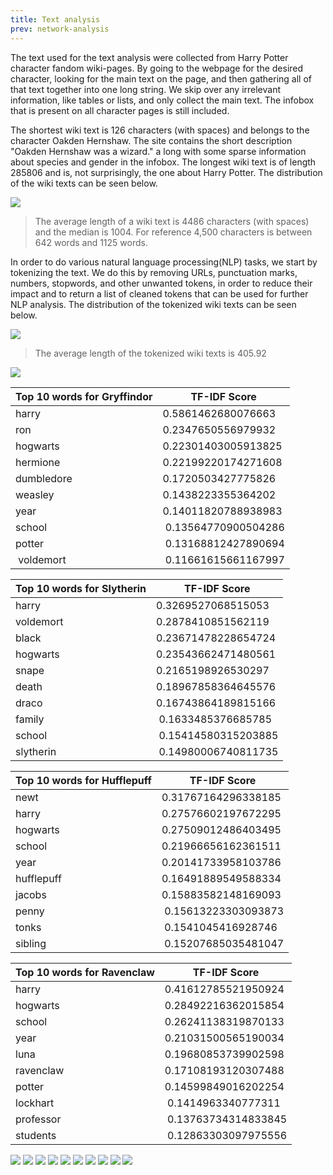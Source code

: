 ```yaml
---
title: Text analysis
prev: network-analysis
---
```


The text used for the text analysis were collected from Harry Potter character fandom wiki-pages. By going to the webpage for the desired character, looking for the main text on the page, and then gathering all of that text together into one long string. We skip over any irrelevant information, like tables or lists, and only collect the main text. The infobox that is present on all character pages is still included. 




The shortest wiki text is 126 characters (with spaces) and belongs to the character Oakden Hernshaw. The site contains the short description "Oakden Hernshaw was a wizard." a long with some sparse information about species and gender in the infobox. The longest wiki text is of length 285806 and is, not surprisingly, the one about Harry Potter. The distribution of the wiki texts can be seen below.

<img src="/images/Distribution_wiki_text.png"     />

> The average length of a wiki text is 4486 characters (with spaces) and the median is 1004. For reference 4,500 characters is between 642 words and 1125 words.

In order to do various natural language processing(NLP) tasks, we start by tokenizing the text. We do this by removing URLs, punctuation marks, numbers, stopwords, and other unwanted tokens, in order to reduce their impact and to return a list of cleaned tokens that can be used for further NLP analysis. The distribution of the tokenized wiki texts can be seen below. 

<img src="/images/Distribution_wiki_text_tokenized.png"     />

> The average length of the tokenized wiki texts is 405.92

<img src="/images/House_wordclouds.png"     />


| Top 10 words for Gryffindor  | TF-IDF Score |
|---|---|
| harry | 0.5861462680076663 |
| ron | 0.2347650556979932 |
| hogwarts | 0.22301403005913825 |
| hermione | 0.22199220174271608 |
| dumbledore | 0.1720503427775826 |
| weasley | 0.1438223355364202 |
| year | 0.14011820788938983 |
| school | 0.13564770900504286 |
| potter | 0.13168812427890694 |
| voldemort | 0.11661615661167997 |


| Top 10 words for Slytherin  | TF-IDF Score |
|---|---|
| harry | 0.3269527068515053 |
| voldemort | 0.2878410851562119 |
| black | 0.23671478228654724 |
| hogwarts | 0.23543662471480561 |
| snape | 0.2165198926530297 |
| death | 0.18967858364645576 |
| draco | 0.16743864189815166 |
| family | 0.1633485376685785 |
| school | 0.15414580315203885 |
| slytherin | 0.14980006740811735 |


| Top 10 words for Hufflepuff  | TF-IDF Score |
|---|---|
| newt | 0.31767164296338185 |
| harry | 0.27576602197672295 |
| hogwarts | 0.27509012486403495 |
| school | 0.21966656162361511 |
| year | 0.20141733958103786 |
| hufflepuff | 0.16491889549588334 |
| jacobs | 0.15883582148169093 |
| penny | 0.15613223303093873 |
| tonks | 0.1541045416928746 |
| sibling | 0.15207685035481047 |


| Top 10 words for Ravenclaw  | TF-IDF Score |
|---|---|
| harry | 0.41612785521950924 |
| hogwarts | 0.28492216362015854 |
| school | 0.26241138319870133 |
| year | 0.21031500565190034 |
| luna | 0.19680853739902598 |
| ravenclaw | 0.17108193120307488 |
| potter | 0.14599849016202254 |
| lockhart | 0.1414963340777311 |
| professor | 0.13763734314833845 |
| students | 0.12863303097975556 |



<img src="/images/Harry James Potter.png" />

<img src="/images/Ronald Bilius Weasley.png"     />

<img src="/images/Hermione Jean Granger.png"   />

<img src="/images/Tom Marvolo Riddle.png"     />

<img src="/images/Sirius Black III.png"     />

<img src="/images/Severus Snape.png"     />

<img src="/images/Arthur Weasley.png"     />

<img src="/images/Albus Dumbledore.png"  />

<img src="/images/Draco Lucius Malfoy.png"     />

<img src="/images/Ginevra Molly Potter (née Weasley).png"     />

